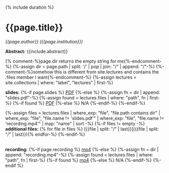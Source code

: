 {% include duration %}

# {{page.title}}

*{{page.author}} ({{page.institution}})*

**Abstract:** {{include.abstract}}

{% comment-%}page.dir returns the empty string for me{%-endcomment-%}
{%-assign dir = page.path | split: '/' | pop | join: "/" | append: "/"-%}
{%-comment-%}somehow this is different from site.lectures and contains the .files member I want{%-endcomment-%}
{%-assign lectures = site.collections | where: "label", "lectures" | first-%}

**slides:**
{%-if page.slides %}
  [PDF]({{page.slides}})
{%-else %}
  {%-assign fn = dir | append: "slides.pdf"-%}
  {%-assign found = lectures.files | where: "path", fn | first-%}
  {%-if found %}
  [PDF](slides.pdf)
  {%-else %}
  N/A
  {%-endif-%}
{%-endif-%}

{%-assign files = lectures.files | where_exp: "file", "file.path contains dir" | where_exp: "file", "file.name != 'slides.pdf'" | where_exp: "file", "file.name != 'recording.mp4'" | map: "name" | sort -%}
{%-if files != empty -%}
  <br>**additional files:**
  {% for file in files %} [{{file | split: "/" | last}}]({{file | split: "/" | last}}){% endfor-%}
{%-endif-%}

<br>**recording:**
{%-if page.recording %}
  [mp4]({{page.recording}})
{%-else %}
  {%-assign fn = dir | append: "recording.mp4"-%}
  {%-assign found = lectures.files | where: "path", fn | first-%}
  {%-if found %}
  [mp4](recording.mp4)
  {%-else %}
  N/A
  {%-endif-%}
{%-endif %}
